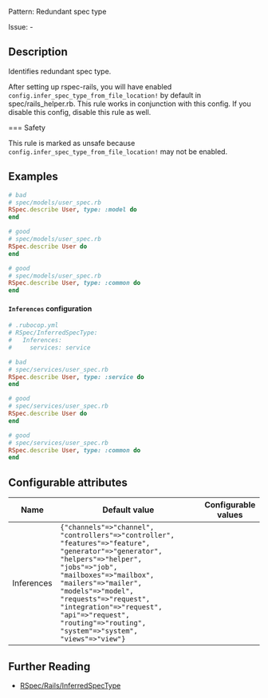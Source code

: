Pattern: Redundant spec type

Issue: -

## Description

Identifies redundant spec type.

After setting up rspec-rails, you will have enabled
`config.infer_spec_type_from_file_location!` by default in
spec/rails_helper.rb. This rule works in conjunction with this config.
If you disable this config, disable this rule as well.

=== Safety

This rule is marked as unsafe because
`config.infer_spec_type_from_file_location!` may not be enabled.

## Examples

```ruby
# bad
# spec/models/user_spec.rb
RSpec.describe User, type: :model do
end

# good
# spec/models/user_spec.rb
RSpec.describe User do
end

# good
# spec/models/user_spec.rb
RSpec.describe User, type: :common do
end
```

#### `Inferences` configuration

```ruby
# .rubocop.yml
# RSpec/InferredSpecType:
#   Inferences:
#     services: service

# bad
# spec/services/user_spec.rb
RSpec.describe User, type: :service do
end

# good
# spec/services/user_spec.rb
RSpec.describe User do
end

# good
# spec/services/user_spec.rb
RSpec.describe User, type: :common do
end
```

## Configurable attributes

Name | Default value | Configurable values
--- | --- | ---
Inferences | `{"channels"=>"channel", "controllers"=>"controller", "features"=>"feature", "generator"=>"generator", "helpers"=>"helper", "jobs"=>"job", "mailboxes"=>"mailbox", "mailers"=>"mailer", "models"=>"model", "requests"=>"request", "integration"=>"request", "api"=>"request", "routing"=>"routing", "system"=>"system", "views"=>"view"}` | 

## Further Reading

* [RSpec/Rails/InferredSpecType](https://docs.rubocop.org/rubocop-rspec_rails/cops_rspecrails.html#rspecrailsinferredspectype)